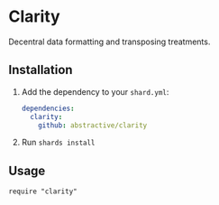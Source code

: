 # Clarity

Decentral data formatting and transposing treatments.

## Installation

1. Add the dependency to your `shard.yml`:

   ```yaml
   dependencies:
     clarity:
       github: abstractive/clarity
   ```

2. Run `shards install`

## Usage

```crystal
require "clarity"
```
